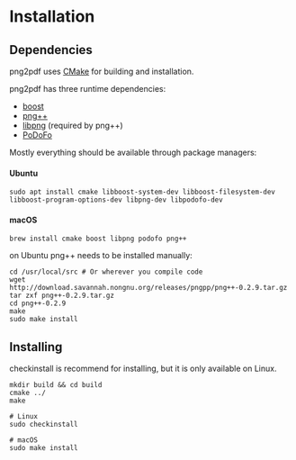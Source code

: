 # Installation

## Dependencies

png2pdf uses [CMake](https://cmake.org/) for building and installation.

png2pdf has three runtime dependencies:

- [boost](https://www.boost.org/)
- [png++](https://www.nongnu.org/pngpp/)
- [libpng](http://www.libpng.org/pub/png/libpng.html) (required by png++)
- [PoDoFo](http://podofo.sourceforge.net/)

Mostly everything should be available through package managers:

#### Ubuntu

```shell-script
sudo apt install cmake libboost-system-dev libboost-filesystem-dev libboost-program-options-dev libpng-dev libpodofo-dev
```

#### macOS

```shell-script
brew install cmake boost libpng podofo png++
```

on Ubuntu png++ needs to be installed manually:

```shell-script
cd /usr/local/src # Or wherever you compile code
wget http://download.savannah.nongnu.org/releases/pngpp/png++-0.2.9.tar.gz
tar zxf png++-0.2.9.tar.gz
cd png++-0.2.9
make
sudo make install
```

## Installing

checkinstall is recommend for installing, but it is only available on Linux.

```shell-script
mkdir build && cd build
cmake ../
make

# Linux
sudo checkinstall

# macOS
sudo make install
```

